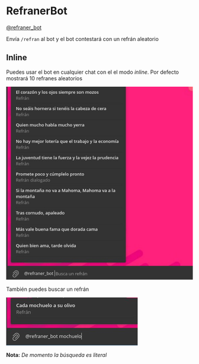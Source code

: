 # RefranerBot

[@refraner_bot](https://t.me/refraner_bot)

Envía `/refran` al bot y el bot contestará con un refrán aleatorio

## Inline

Puedes usar el bot en cualquier chat con el el modo _inline_. Por defecto mostrará 10 refranes aleatorios

![Refranes Aleatorios](./images/refranes_aleatorios.jpg)

También puedes buscar un refrán

![Buscar Refran](./images/buscar_refran.jpg)

__Nota:__ _De momento la búsqueda es literal_
